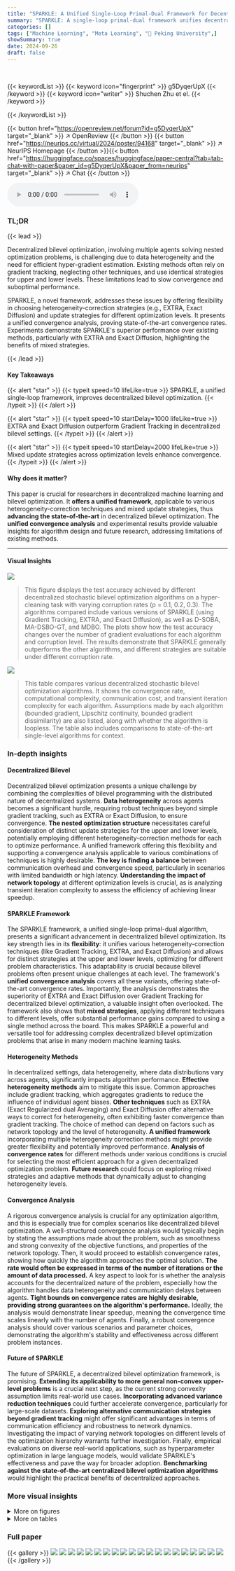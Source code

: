 ```yaml
---
title: "SPARKLE: A Unified Single-Loop Primal-Dual Framework for Decentralized Bilevel Optimization"
summary: "SPARKLE: A single-loop primal-dual framework unifies decentralized bilevel optimization, enabling flexible heterogeneity-correction and mixed update strategies for improved convergence."
categories: []
tags: ["Machine Learning", "Meta Learning", "🏢 Peking University",]
showSummary: true
date: 2024-09-26
draft: false
---
```


<br>

{{< keywordList >}}
{{< keyword icon="fingerprint" >}} g5DyqerUpX {{< /keyword >}}
{{< keyword icon="writer" >}} Shuchen Zhu et el. {{< /keyword >}}
 
{{< /keywordList >}}

{{< button href="https://openreview.net/forum?id=g5DyqerUpX" target="_blank" >}}
↗ OpenReview
{{< /button >}}
{{< button href="https://neurips.cc/virtual/2024/poster/94168" target="_blank" >}}
↗ NeurIPS Homepage
{{< /button >}}{{< button href="https://huggingface.co/spaces/huggingface/paper-central?tab=tab-chat-with-paper&paper_id=g5DyqerUpX&paper_from=neurips" target="_blank" >}}
↗ Chat
{{< /button >}}



<audio controls>
    <source src="https://ai-paper-reviewer.com/g5DyqerUpX/podcast.wav" type="audio/wav">
    Your browser does not support the audio element.
</audio>


### TL;DR


{{< lead >}}

Decentralized bilevel optimization, involving multiple agents solving nested optimization problems, is challenging due to data heterogeneity and the need for efficient hyper-gradient estimation. Existing methods often rely on gradient tracking, neglecting other techniques, and use identical strategies for upper and lower levels. These limitations lead to slow convergence and suboptimal performance.

SPARKLE, a novel framework, addresses these issues by offering flexibility in choosing heterogeneity-correction strategies (e.g., EXTRA, Exact Diffusion) and update strategies for different optimization levels.  It presents a unified convergence analysis, proving state-of-the-art convergence rates. Experiments demonstrate SPARKLE's superior performance over existing methods, particularly with EXTRA and Exact Diffusion, highlighting the benefits of mixed strategies.

{{< /lead >}}


#### Key Takeaways

{{< alert "star" >}}
{{< typeit speed=10 lifeLike=true >}} SPARKLE, a unified single-loop framework, improves decentralized bilevel optimization. {{< /typeit >}}
{{< /alert >}}

{{< alert "star" >}}
{{< typeit speed=10 startDelay=1000 lifeLike=true >}} EXTRA and Exact Diffusion outperform Gradient Tracking in decentralized bilevel settings. {{< /typeit >}}
{{< /alert >}}

{{< alert "star" >}}
{{< typeit speed=10 startDelay=2000 lifeLike=true >}} Mixed update strategies across optimization levels enhance convergence. {{< /typeit >}}
{{< /alert >}}

#### Why does it matter?
This paper is crucial for researchers in decentralized machine learning and bilevel optimization.  It **offers a unified framework**, applicable to various heterogeneity-correction techniques and mixed update strategies, thus **advancing the state-of-the-art** in decentralized bilevel optimization.  The **unified convergence analysis** and experimental results provide valuable insights for algorithm design and future research, addressing limitations of existing methods.

------
#### Visual Insights



![](https://ai-paper-reviewer.com/g5DyqerUpX/figures_9_1.jpg)

> This figure displays the test accuracy achieved by different decentralized stochastic bilevel optimization algorithms on a hyper-cleaning task with varying corruption rates (p = 0.1, 0.2, 0.3).  The algorithms compared include various versions of SPARKLE (using Gradient Tracking, EXTRA, and Exact Diffusion), as well as D-SOBA, MA-DSBO-GT, and MDBO.  The plots show how the test accuracy changes over the number of gradient evaluations for each algorithm and corruption level. The results demonstrate that SPARKLE generally outperforms the other algorithms, and different strategies are suitable under different corruption rate.





![](https://ai-paper-reviewer.com/g5DyqerUpX/tables_2_1.jpg)

> This table compares various decentralized stochastic bilevel optimization algorithms.  It shows the convergence rate, computational complexity, communication cost, and transient iteration complexity for each algorithm.  Assumptions made by each algorithm (bounded gradient, Lipschitz continuity, bounded gradient dissimilarity) are also listed, along with whether the algorithm is loopless.  The table also includes comparisons to state-of-the-art single-level algorithms for context.





### In-depth insights


#### Decentralized Bilevel
Decentralized bilevel optimization presents a unique challenge by combining the complexities of bilevel programming with the distributed nature of decentralized systems.  **Data heterogeneity** across agents becomes a significant hurdle, requiring robust techniques beyond simple gradient tracking, such as EXTRA or Exact Diffusion, to ensure convergence.  **The nested optimization structure** necessitates careful consideration of distinct update strategies for the upper and lower levels, potentially employing different heterogeneity-correction methods for each to optimize performance.  A unified framework offering this flexibility and supporting a convergence analysis applicable to various combinations of techniques is highly desirable.  **The key is finding a balance** between communication overhead and convergence speed, particularly in scenarios with limited bandwidth or high latency.  **Understanding the impact of network topology** at different optimization levels is crucial, as is analyzing transient iteration complexity to assess the efficiency of achieving linear speedup.

#### SPARKLE Framework
The SPARKLE framework, a unified single-loop primal-dual algorithm, presents a significant advancement in decentralized bilevel optimization.  Its key strength lies in its **flexibility**: it unifies various heterogeneity-correction techniques (like Gradient Tracking, EXTRA, and Exact Diffusion) and allows for distinct strategies at the upper and lower levels, optimizing for different problem characteristics. This adaptability is crucial because bilevel problems often present unique challenges at each level.  The framework's **unified convergence analysis** covers all these variants, offering state-of-the-art convergence rates.  Importantly, the analysis demonstrates the superiority of EXTRA and Exact Diffusion over Gradient Tracking for decentralized bilevel optimization, a valuable insight often overlooked.  The framework also shows that **mixed strategies**, applying different techniques to different levels, offer substantial performance gains compared to using a single method across the board. This makes SPARKLE a powerful and versatile tool for addressing complex decentralized bilevel optimization problems that arise in many modern machine learning tasks.

#### Heterogeneity Methods
In decentralized settings, data heterogeneity, where data distributions vary across agents, significantly impacts algorithm performance.  **Effective heterogeneity methods** aim to mitigate this issue.  Common approaches include gradient tracking, which aggregates gradients to reduce the influence of individual agent biases.  **Other techniques** such as EXTRA (Exact Regularized dual Averaging) and Exact Diffusion offer alternative ways to correct for heterogeneity, often exhibiting faster convergence than gradient tracking.  The choice of method can depend on factors such as network topology and the level of heterogeneity.  **A unified framework** incorporating multiple heterogeneity correction methods might provide greater flexibility and potentially improved performance.   **Analysis of convergence rates** for different methods under various conditions is crucial for selecting the most efficient approach for a given decentralized optimization problem.  **Future research** could focus on exploring mixed strategies and adaptive methods that dynamically adjust to changing heterogeneity levels.

#### Convergence Analysis
A rigorous convergence analysis is crucial for any optimization algorithm, and this is especially true for complex scenarios like decentralized bilevel optimization.  A well-structured convergence analysis would typically begin by stating the assumptions made about the problem, such as smoothness and strong convexity of the objective functions, and properties of the network topology.  Then, it would proceed to establish convergence rates, showing how quickly the algorithm approaches the optimal solution.  **The rate would often be expressed in terms of the number of iterations or the amount of data processed.** A key aspect to look for is whether the analysis accounts for the decentralized nature of the problem, especially how the algorithm handles data heterogeneity and communication delays between agents. **Tight bounds on convergence rates are highly desirable, providing strong guarantees on the algorithm's performance.** Ideally, the analysis would demonstrate linear speedup, meaning the convergence time scales linearly with the number of agents. Finally, a robust convergence analysis should cover various scenarios and parameter choices, demonstrating the algorithm's stability and effectiveness across different problem instances.

#### Future of SPARKLE
The future of SPARKLE, a decentralized bilevel optimization framework, is promising.  **Extending its applicability to more general non-convex upper-level problems** is a crucial next step, as the current strong convexity assumption limits real-world use cases.  **Incorporating advanced variance reduction techniques** could further accelerate convergence, particularly for large-scale datasets.  **Exploring alternative communication strategies beyond gradient tracking** might offer significant advantages in terms of communication efficiency and robustness to network dynamics.  Investigating the impact of varying network topologies on different levels of the optimization hierarchy warrants further investigation. Finally, empirical evaluations on diverse real-world applications, such as hyperparameter optimization in large language models, would validate SPARKLE's effectiveness and pave the way for broader adoption.  **Benchmarking against the state-of-the-art centralized bilevel optimization algorithms** would highlight the practical benefits of decentralized approaches.


### More visual insights

<details>
<summary>More on figures
</summary>


![](https://ai-paper-reviewer.com/g5DyqerUpX/figures_9_2.jpg)

> This figure displays the test accuracy achieved by various SPARKLE-based algorithms (SPARKLE-GT, SPARKLE-EXTRA, SPARKLE-ED, SPARKLE-ED-GT, SPARKLE-EXTRA-GT) in comparison with other decentralized SBO algorithms (D-SOBA, MA-DSBO-GT, MDBO) on the FashionMNIST hyper-cleaning task.  The x-axis represents the number of gradient evaluations, and the y-axis shows the test accuracy.  Three different corruption rates (p = 0.1, 0.2, 0.3) are shown across three subfigures.  It illustrates the superior performance of SPARKLE-EXTRA and SPARKLE-ED, and also demonstrates that using mixed strategies (ED/EXTRA with GT) can lead to similar accuracy compared with using ED or EXTRA only.


![](https://ai-paper-reviewer.com/g5DyqerUpX/figures_21_1.jpg)

> This figure compares the performance of four different decentralized stochastic bilevel optimization algorithms (D-SOBA, SPARKLE-GT, SPARKLE-ED, and SPARKLE-EXTRA) under various network topologies (fully connected, 2D torus, and adjusted ring) and levels of data heterogeneity (severe and mild). The y-axis represents the estimation error, while the x-axis represents the number of gradient evaluations.  The results show that SPARKLE-ED and SPARKLE-EXTRA generally outperform D-SOBA and SPARKLE-GT across different network structures and heterogeneity levels, demonstrating their robustness and efficiency.


![](https://ai-paper-reviewer.com/g5DyqerUpX/figures_64_1.jpg)

> This figure compares the performance of four decentralized stochastic bilevel optimization algorithms (D-SOBA, SPARKLE-GT, SPARKLE-ED, and SPARKLE-EXTRA) across different network topologies (fully connected, 2D torus, and adjusted ring) and levels of data heterogeneity (severe and mild).  The y-axis represents the estimation error (ΣNᵢ=₁||xᵢ(t) - x*||²), and the x-axis represents the number of gradient evaluations.  The results illustrate the relative performance of these algorithms under varying network structures and data heterogeneity, highlighting the robustness of SPARKLE-ED and SPARKLE-EXTRA.


![](https://ai-paper-reviewer.com/g5DyqerUpX/figures_65_1.jpg)

> This figure shows the test accuracy achieved by various SPARKLE algorithms (SPARKLE-GT, SPARKLE-EXTRA, SPARKLE-ED, SPARKLE-ED-GT, and SPARKLE-EXTRA-GT) compared with other decentralized stochastic bilevel optimization algorithms (D-SOBA, MA-DSBO-GT, and MDBO) on the FashionMNIST dataset with different corruption rates (p = 0.1, 0.2, 0.3).  The x-axis represents the number of gradient evaluations and the y-axis represents the test accuracy. Each plot corresponds to a specific corruption rate, showing the algorithms' performance in data hyper-cleaning tasks under different levels of data corruption. 


![](https://ai-paper-reviewer.com/g5DyqerUpX/figures_66_1.jpg)

> This figure shows the results of hyperparameter cleaning experiments on the FashionMNIST dataset.  Two versions of the SPARKLE algorithm (EXTRA and EXTRA-GT) were tested with different communication strategies for updating the model parameters. In the first set of experiments, the upper level parameters (x) were updated using a fixed topology, while the lower level parameters (y, z) were updated using various topologies (different ring graphs). The second set of experiments reversed these settings:  The lower level (y, z) used a fixed topology, while the upper level (x) employed various topologies. The results demonstrate that the performance is more sensitive to the topology of the lower level parameters (y, z) than to that of the upper level parameters (x).


![](https://ai-paper-reviewer.com/g5DyqerUpX/figures_67_1.jpg)

> The figure shows the test loss for different decentralized bilevel optimization algorithms (SPARKLE-ED, SPARKLE-EXTRA, MDBO, SLDBO, and single-level ED) across various sample sizes (x-axis) for policy evaluation tasks. Two different network sizes are presented: n=10 (right panel) and n=20 (left panel). The test loss (y-axis) represents the average training loss over the last 500 iterations. The results highlight the convergence performance of different algorithms under varying data sizes and network configurations.


![](https://ai-paper-reviewer.com/g5DyqerUpX/figures_68_1.jpg)

> The figure shows the training and testing accuracy of SPARKLE-ED, D-SOBA, and Decentralized MAML on the meta-learning problem.  It illustrates the performance of these algorithms over time, indicating the convergence and generalization abilities of each method.  SPARKLE-ED demonstrates superior performance compared to the other two algorithms, achieving higher accuracy on both training and testing datasets.


</details>




<details>
<summary>More on tables
</summary>


![](https://ai-paper-reviewer.com/g5DyqerUpX/tables_3_1.jpg)
> This table compares different decentralized stochastic bilevel optimization algorithms, highlighting their assumptions, convergence rates, computational and communication costs, and iteration complexity.  It also includes the best-known results for single-level algorithms (GT, EXTRA, ED) for comparison.

![](https://ai-paper-reviewer.com/g5DyqerUpX/tables_6_1.jpg)
> This table compares different decentralized stochastic bilevel optimization algorithms. It shows their assumptions, convergence rates, computational and communication costs, and transient iterations.  It also includes the best-known results for single-level algorithms for comparison.

![](https://ai-paper-reviewer.com/g5DyqerUpX/tables_17_1.jpg)
> This table compares various decentralized stochastic bilevel optimization algorithms, highlighting their assumptions, convergence rates, computational complexity, communication costs, and transient iterations.  It also includes the best-known results for single-level algorithms (GT, EXTRA, and ED) for comparison.

![](https://ai-paper-reviewer.com/g5DyqerUpX/tables_58_1.jpg)
> This table compares several decentralized stochastic bilevel optimization algorithms, highlighting their assumptions, convergence rates, computational complexity, communication costs, and transient iterations.  It also includes the best known results for single-level algorithms (GT, EXTRA, and ED) for comparison.

![](https://ai-paper-reviewer.com/g5DyqerUpX/tables_66_1.jpg)
> This table compares different decentralized stochastic bilevel optimization algorithms, highlighting key characteristics such as assumptions, convergence rates, computational complexity (per round), communication costs, and transient iterations. It also includes the best-known results for single-level algorithms (GT, EXTRA, ED) for comparison.

![](https://ai-paper-reviewer.com/g5DyqerUpX/tables_67_1.jpg)
> This table compares the performance of various decentralized stochastic bilevel optimization algorithms.  It shows the convergence rate, computational complexity, communication cost, and transient iterations for each algorithm.  Assumptions made by each algorithm are also specified, highlighting differences in algorithm requirements.  The table also includes the best known results for single-level algorithms (Gradient Tracking, EXTRA, and Exact Diffusion) for comparison purposes.

</details>




### Full paper

{{< gallery >}}
<img src="https://ai-paper-reviewer.com/g5DyqerUpX/1.png" class="grid-w50 md:grid-w33 xl:grid-w25" />
<img src="https://ai-paper-reviewer.com/g5DyqerUpX/2.png" class="grid-w50 md:grid-w33 xl:grid-w25" />
<img src="https://ai-paper-reviewer.com/g5DyqerUpX/3.png" class="grid-w50 md:grid-w33 xl:grid-w25" />
<img src="https://ai-paper-reviewer.com/g5DyqerUpX/4.png" class="grid-w50 md:grid-w33 xl:grid-w25" />
<img src="https://ai-paper-reviewer.com/g5DyqerUpX/5.png" class="grid-w50 md:grid-w33 xl:grid-w25" />
<img src="https://ai-paper-reviewer.com/g5DyqerUpX/6.png" class="grid-w50 md:grid-w33 xl:grid-w25" />
<img src="https://ai-paper-reviewer.com/g5DyqerUpX/7.png" class="grid-w50 md:grid-w33 xl:grid-w25" />
<img src="https://ai-paper-reviewer.com/g5DyqerUpX/8.png" class="grid-w50 md:grid-w33 xl:grid-w25" />
<img src="https://ai-paper-reviewer.com/g5DyqerUpX/9.png" class="grid-w50 md:grid-w33 xl:grid-w25" />
<img src="https://ai-paper-reviewer.com/g5DyqerUpX/10.png" class="grid-w50 md:grid-w33 xl:grid-w25" />
<img src="https://ai-paper-reviewer.com/g5DyqerUpX/11.png" class="grid-w50 md:grid-w33 xl:grid-w25" />
<img src="https://ai-paper-reviewer.com/g5DyqerUpX/12.png" class="grid-w50 md:grid-w33 xl:grid-w25" />
<img src="https://ai-paper-reviewer.com/g5DyqerUpX/13.png" class="grid-w50 md:grid-w33 xl:grid-w25" />
<img src="https://ai-paper-reviewer.com/g5DyqerUpX/14.png" class="grid-w50 md:grid-w33 xl:grid-w25" />
<img src="https://ai-paper-reviewer.com/g5DyqerUpX/15.png" class="grid-w50 md:grid-w33 xl:grid-w25" />
<img src="https://ai-paper-reviewer.com/g5DyqerUpX/16.png" class="grid-w50 md:grid-w33 xl:grid-w25" />
<img src="https://ai-paper-reviewer.com/g5DyqerUpX/17.png" class="grid-w50 md:grid-w33 xl:grid-w25" />
<img src="https://ai-paper-reviewer.com/g5DyqerUpX/18.png" class="grid-w50 md:grid-w33 xl:grid-w25" />
<img src="https://ai-paper-reviewer.com/g5DyqerUpX/19.png" class="grid-w50 md:grid-w33 xl:grid-w25" />
<img src="https://ai-paper-reviewer.com/g5DyqerUpX/20.png" class="grid-w50 md:grid-w33 xl:grid-w25" />
{{< /gallery >}}